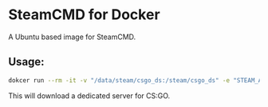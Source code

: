 # SteamCMD for Docker
A Ubuntu based image for SteamCMD.

## Usage:
```bash
dokcer run --rm -it -v "/data/steam/csgo_ds:/steam/csgo_ds" -e "STEAM_ARGS=+login anonymous +force_install_dir ../csgo_ds +app_update 740 validate +quit" dekart811/steamcmd:latest
```
This will download a dedicated server for CS:GO.
